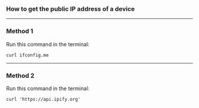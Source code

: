 ### How to get the public IP address of a device

---
### Method 1
Run this command in the terminal:

	curl ifconfig.me

---
### Method 2

Run this command in the terminal:

	curl 'https://api.ipify.org'

